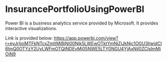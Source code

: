 # InsurancePortfolioUsingPowerBI

Power BI is a business analytics service provided by Microsoft. It provides interactive visualizations.

Link is provided below: 
https://app.powerbi.com/view?r=eyJrIjoiMTFkNTcxZmItMjBjNi00Njk5LWEwOTktYmNiZjJkNjc1OGU3IiwidCI6ImQ0OTYzY2UyLWFmOTQtNDEyMi05NWE5LTY0NGU4YjAxNjI0ZCIsImMiOjN9
